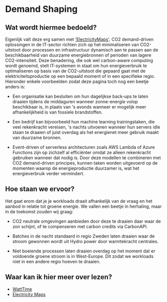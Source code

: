 # Demand Shaping

## Wat wordt hiermee bedoeld?
Eigenlijk valt deze erg samen met ['ElectricityMaps'](wiki.html?page=electricitymap). CO2 demand-driven oplossingen in de IT-sector richten zich op het minimaliseren van CO2-uitstoot door processen en infrastructuur dynamisch aan te passen aan de beschikbaarheid van duurzame energiebronnen of perioden van lagere CO2-intensiteit. Deze benadering, die ook wel carbon-aware computing wordt genoemd, stelt IT-systemen in staat om hun energieverbruik te optimaliseren op basis van de CO2-uitstoot die gepaard gaat met de elektriciteitsproductie op een bepaald moment of in een specifieke regio. Hieronder enkele voorbeelden zodat deze pagina toch nog een beetje anders is:

- Een organisatie kan besluiten om hun dagelijkse back-ups te laten draaien tijdens de middaguren wanneer zonne-energie volop beschikbaar is, in plaats van 's avonds wanneer er mogelijk meer afhankelijkheid is van fossiele brandstoffen.

- Een bedrijf kan bijvoorbeeld hun machine learning trainingstaken, die veel rekenkracht vereisen, 's nachts uitvoeren wanneer hun servers idle staan te draaien of juist overdag als het energienet meer gebruik maakt van duurzame bronnen.

- Event-driven of serverless architecturen zoals AWS Lambda of Azure Functions zijn op zichzelf al efficiënter omdat ze alleen rekenkracht gebruiken wanneer dat nodig is. Door deze modellen te combineren met CO2 demand-driven principes, kunnen taken worden uitgevoerd op de momenten waarop de energieproductie duurzamer is, wat het energieverbruik verder vermindert.

## Hoe staan we ervoor?
 Het gaat erom dat je je workloads draait afhankelijk van de vraag en het aanbod in relatie tot groene energie. We vallen een beetje in herhaling, maar in de toekomst zouden wij graag:

- CO2 neutrale omgevingen aanbieden door deze te draaien daar waar de zon schijnt, of te compenseren met carbon credits via CarbonAPI. 

- Batches in de nacht standaard in regio Zweden laten draaien waar de stroom gewonnen wordt uit Hydro power door warmtekracht centrales.

- Niet boeiende processen laten draaien overdag op het moment dat er voldoende groene stroom is in West-Europe. Dit zodat we workloads niet in een andere regio hoeven te draaien. 

## Waar kan ik hier meer over lezen?
- [WattTime](https://watttime.org/)
- [Electricity Maps](https://app.electricitymaps.com/zone/NL)